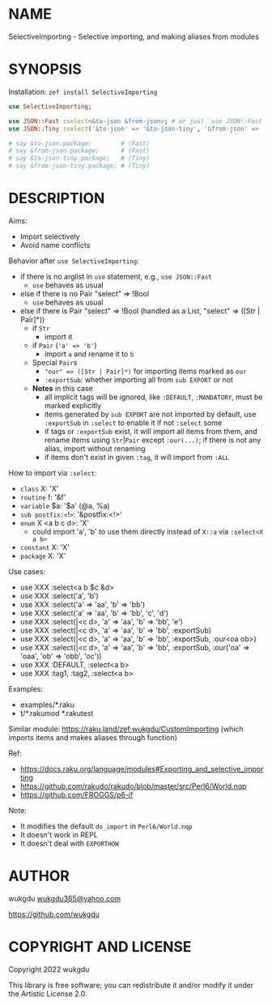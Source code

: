 NAME
====

SelectiveImporting - Selective importing, and making aliases from modules

SYNOPSIS
========

Installation: `zef install SelectiveImporting`

```raku
use SelectiveImporting;

use JSON::Fast :select<&to-json &from-json>; # or just `use JSON::Fast`
use JSON::Tiny :select('&to-json' => '&to-json-tiny', '&from-json' => '&from-json-tiny');

# say &to-json.package;        # (Fast)
# say &from-json.package;      # (Fast)
# say &to-json-tiny.package;   # (Tiny)
# say &from-json-tiny.package; # (Tiny)
```

DESCRIPTION
===========

Aims:
  * Import selectively
  * Avoid name conflicts

Behavior after `use SelectiveImporting`:
  * if there is no arglist in `use` statement, e.g., `use JSON::Fast`
    * `use` behaves as usual
  * else if there is no Pair "select" => !Bool
    * `use` behaves as usual
  * else if there is Pair "select" => !Bool (handled as a List, "select" => ([Str | Pair]*))
    * if `Str`
      * import it
    * if `Pair` (`'a' => 'b'`)
      * import `a` and rename it to `b`
    * Special `Pair`s
      * `"our" => ([Str | Pair]*)` for importing items marked as `our`
      * `:exportSub`: whether importing all from `sub EXPORT` or not
    * **Notes** in this case
      * all implicit tags will be ignored, like `:DEFAULT`, `:MANDATORY`, must be marked explicitly
      * items generated by `sub EXPORT` are not imported by default, use `:exportSub` in `:select` to enable it if not `:select` some
      * if tags or `:exportSub` exist, it will import all items from them, and rename items using `Str`|`Pair` except `:our(...)`; if there is not any alias, import without renaming
      * if items don't exist in given `:tag`, it will import from `:ALL`

How to import via `:select`:
  * `class` X: 'X'
  * `routine` f: '&f'
  * `variable` \$a: '$a' (@a, %a)
  * `sub postfix:<`!`>`: '&postfix:<!>'
  * `enum` X \<a b c d\>: 'X'
    * could import 'a', 'b' to use them directly instead of `X::a` via `:select<X a b>`
  * `constant` X: 'X'
  * `package` X: 'X'

Use cases:
  * use XXX :select\<a b \$c \&d\>
  * use XXX :select('a', 'b')
  * use XXX :select('a' => 'aa', 'b' => 'bb')
  * use XXX :select('a' => 'aa', 'b' => 'bb', 'c', 'd')
  * use XXX :select(|\<c d\>, 'a' => 'aa', 'b' => 'bb', 'e')
  * use XXX :select(|\<c d\>, 'a' => 'aa', 'b' => 'bb', :exportSub)
  * use XXX :select(|\<c d\>, 'a' => 'aa', 'b' => 'bb', :exportSub, :our\<oa ob\>)
  * use XXX :select(|\<c d\>, 'a' => 'aa', 'b' => 'bb', :exportSub, :our('oa' => 'oaa', 'ob' => 'obb', 'oc'))
  * use XXX :DEFAULT, :select\<a b\>
  * use XXX :tag1, :tag2, :select\<a b\>

Examples:
  * examples/*.raku
  * t/*.rakumod *.rakutest

Similar module: https://raku.land/zef:wukgdu/CustomImporting (which imports items and makes aliases through function)

Ref:
  * https://docs.raku.org/language/modules#Exporting_and_selective_importing
  * https://github.com/rakudo/rakudo/blob/master/src/Perl6/World.nqp
  * https://github.com/FROGGS/p6-if

Note:
  * It modifies the default `do_import` in `Perl6/World.nqp`
  * It doesn't work in REPL
  * It doesn't deal with `EXPORTHOW`

AUTHOR
======

wukgdu <wukgdu365@yahoo.com>

https://github.com/wukgdu

COPYRIGHT AND LICENSE
=====================

Copyright 2022 wukgdu

This library is free software; you can redistribute it and/or modify it under the Artistic License 2.0.

